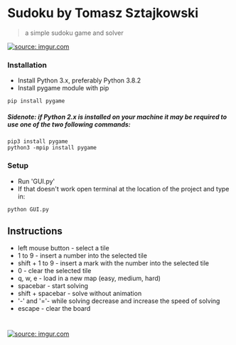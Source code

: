 # Sudoku by Tomasz Sztajkowski
> a simple sudoku game and solver

<a href="https://imgur.com/JP4TpR3"><img src="https://i.imgur.com/JP4TpR3.gif" title="source: imgur.com" /></a>

### Installation
- Install Python 3.x, preferably Python 3.8.2
- Install pygame module with pip
```shell
pip install pygame
```
##### Sidenote: if Python 2.x is installed on your machine it may be required to use one of the two following commands:
```shell
pip3 install pygame
python3 -mpip install pygame
```

### Setup

- Run 'GUI.py'
- If that doesn't work open terminal at the location of the project and type in:
```shell
python GUI.py
```

## Instructions
- left mouse button - select a tile
- 1 to 9 - insert a number into the selected tile
- shift + 1 to 9 - insert a mark with the number into the selected tile
- 0 - clear the selected tile
- q, w, e - load in a new map (easy, medium, hard)
- spacebar - start solving
- shift + spacebar - solve without animation
- '-' and '='- while solving decrease and increase the speed of solving
- escape - clear the board
#
<a href="https://imgur.com/oDpyWtd"><img src="https://i.imgur.com/oDpyWtd.png" title="source: imgur.com" /></a>

